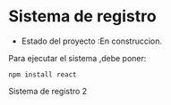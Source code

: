 <h1>Sistema de registro</h1>

- Estado del proyecto :En construccion.

Para ejecutar el sistema ,debe poner:

```npm install react```

Sistema de registro 2
